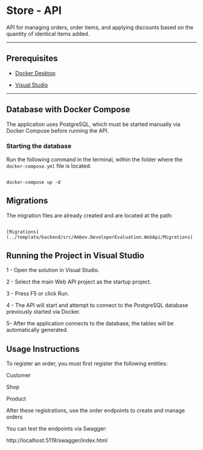 # Store - API

API for managing orders, order items, and applying discounts based on the quantity of identical items added.

---

## Prerequisites

- [Docker Desktop](https://www.docker.com/products/docker-desktop)

- [Visual Studio](https://visualstudio.microsoft.com/)

---

## Database with Docker Compose

The application uses PostgreSQL, which must be started manually via Docker Compose before running the API.

### Starting the database

Run the following command in the terminal, within the folder where the `docker-compose.yml` file is located:

```

docker-compose up -d

```

## Migrations

The migration files are already created and are located at the path:

```

[Migrations](../template/backend/src/Ambev.DeveloperEvaluation.WebApi/Migrations)

```

## Running the Project in Visual Studio

1 - Open the solution in Visual Studio.

2 - Select the main Web API project as the startup project.

3 - Press F5 or click Run.

4 - The API will start and attempt to connect to the PostgreSQL database previously started via Docker.

5- After the application connects to the database, the tables will be automatically generated.

## Usage Instructions

To register an order, you must first register the following entities:

Customer

Shop

Product

After these registrations, use the order endpoints to create and manage orders

You can test the endpoints via Swagger:

http://localhost:5119/swagger/index.html

